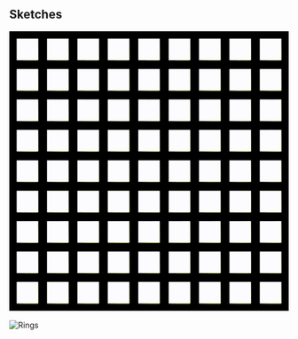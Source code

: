 ## Sketches

![Squares](https://github.com/jeffreyrosenbluth/nannou-sketches/raw/master/GIFs/square.gif)

![Rings](https://github.com/jeffreyrosenbluth/nannou-sketches/raw/master/GIFs/rings.gif)